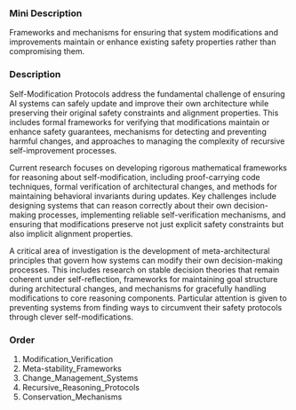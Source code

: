 ### Mini Description

Frameworks and mechanisms for ensuring that system modifications and improvements maintain or enhance existing safety properties rather than compromising them.

### Description

Self-Modification Protocols address the fundamental challenge of ensuring AI systems can safely update and improve their own architecture while preserving their original safety constraints and alignment properties. This includes formal frameworks for verifying that modifications maintain or enhance safety guarantees, mechanisms for detecting and preventing harmful changes, and approaches to managing the complexity of recursive self-improvement processes.

Current research focuses on developing rigorous mathematical frameworks for reasoning about self-modification, including proof-carrying code techniques, formal verification of architectural changes, and methods for maintaining behavioral invariants during updates. Key challenges include designing systems that can reason correctly about their own decision-making processes, implementing reliable self-verification mechanisms, and ensuring that modifications preserve not just explicit safety constraints but also implicit alignment properties.

A critical area of investigation is the development of meta-architectural principles that govern how systems can modify their own decision-making processes. This includes research on stable decision theories that remain coherent under self-reflection, frameworks for maintaining goal structure during architectural changes, and mechanisms for gracefully handling modifications to core reasoning components. Particular attention is given to preventing systems from finding ways to circumvent their safety protocols through clever self-modifications.

### Order

1. Modification_Verification
2. Meta-stability_Frameworks
3. Change_Management_Systems
4. Recursive_Reasoning_Protocols
5. Conservation_Mechanisms
